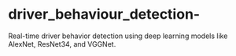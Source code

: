 # driver_behaviour_detection-
Real-time driver behavior detection using deep learning models like AlexNet, ResNet34, and VGGNet.
